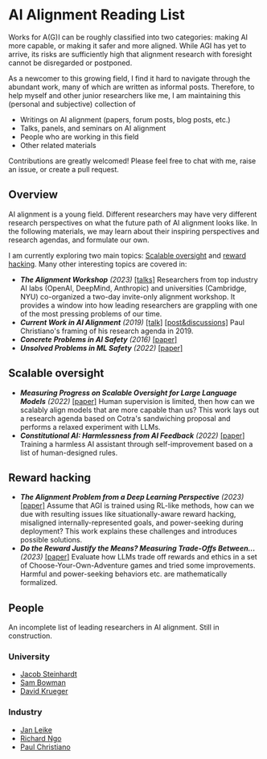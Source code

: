 # AI Alignment Reading List

Works for A(G)I can be roughly classified into two categories: making AI more capable, or making it safer and more aligned. While AGI has yet to arrive, its risks are sufficiently high that alignment research with foresight cannot be disregarded or postponed.

As a newcomer to this growing field, I find it hard to navigate through the abundant work, many of which are written as informal posts. Therefore, to help myself and other junior researchers like me, I am maintaining this (personal and subjective) collection of 

- Writings on AI alignment (papers, forum posts, blog posts, etc.)
- Talks, panels, and seminars on AI alignment
- People who are working in this field
- Other related materials

Contributions are greatly welcomed! Please feel free to chat with me, raise an issue, or create a pull request.

## Overview

AI alignment is a young field. Different researchers may have very different research perspectives on what the future path of AI alignment looks like. In the following materials, we may learn about their inspiring perspectives and research agendas, and formulate our own.

I am currently exploring two main topics: [Scalable oversight](#scalable-oversight) and [reward hacking](reward-hacking). Many other interesting topics are covered in:

- ***The Alignment Workshop** (2023)* [[talks]](https://www.alignment-workshop.com) Researchers from top industry AI labs (OpenAI, DeepMind, Anthropic) and universities (Cambridge, NYU) co-organized a two-day invite-only alignment workshop. It provides a window into how leading researchers are grappling with one of the most pressing problems of our time.
- ***Current Work in AI Alignment** (2019)* [[talk]](https://www.youtube.com/watch?v=-vsYtevJ2bc) [[post&discussions]](https://forum.effectivealtruism.org/posts/63stBTw3WAW6k45dY/paul-christiano-current-work-in-ai-alignment) Paul Christiano's framing of his research agenda in 2019.
- ***Concrete Problems in AI Safety** (2016)* [[paper]](https://arxiv.org/abs/1606.06565)
- ***Unsolved Problems in ML Safety** (2022)* [[paper]](https://arxiv.org/abs/2109.13916)

## Scalable oversight

- ***Measuring Progress on Scalable Oversight for Large Language Models** (2022)* [[paper]](https://arxiv.org/abs/2211.03540) Human supervision is limited, then how can we scalably align models that are more capable than us? This work lays out a research agenda based on Cotra's sandwiching proposal and performs a relaxed experiment with LLMs.
- ***Constitutional AI: Harmlessness from AI Feedback** (2022)* [[paper]](https://arxiv.org/abs/2212.08073) Training a harmless AI assistant through self-improvement based on a list of human-designed rules.

## Reward hacking

- ***The Alignment Problem from a Deep Learning Perspective** (2023)* [[paper]](https://arxiv.org/abs/2209.00626) Assume that AGI is trained using RL-like methods, how can we due with resulting issues like situationally-aware reward hacking, misaligned internally-represented goals, and power-seeking during deployment? This work explains these challenges and introduces possible solutions.
- ***Do the Reward Justify the Means? Measuring Trade-Offs Between...** (2023)* [[paper]](https://arxiv.org/abs/2304.03279) Evaluate how LLMs trade off rewards and ethics in a set of Choose-Your-Own-Adventure games and tried some improvements. Harmful and power-seeking behaviors etc. are mathematically formalized.

## People

An incomplete list of leading researchers in AI alignment. Still in construction.

### University

- [Jacob Steinhardt](https://jsteinhardt.stat.berkeley.edu)
- [Sam Bowman](https://cims.nyu.edu/~sbowman/)
- [David Krueger](https://www.davidscottkrueger.com)

### Industry

- [Jan Leike](https://jan.leike.name)
- [Richard Ngo](https://www.richardcngo.com)
- [Paul Christiano](https://paulfchristiano.com)
